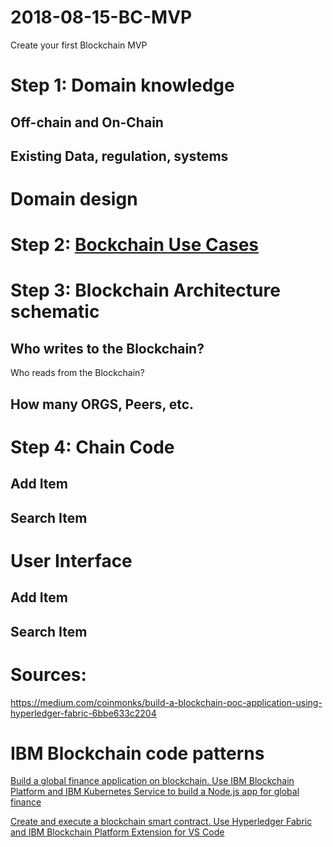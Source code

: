 # 2018-08-15-BC-MVP
Create your first Blockchain MVP

# Step 1: Domain knowledge

   ## Off-chain and On-Chain
   ## Existing Data, regulation, systems
   
# Domain design   

# Step 2: <a href="https://www.ibm.com/blockchain/use-cases/">Bockchain Use Cases</a>

# Step 3: Blockchain Architecture schematic
   
   ## Who writes to the Blockchain?
   Who reads from the Blockchain?
   
   ## How many ORGS, Peers, etc.
   
# Step 4: Chain Code

   ## Add Item
   ## Search Item
   
# User Interface   
   
   ## Add Item
   ## Search Item
   
  
# Sources:

https://medium.com/coinmonks/build-a-blockchain-poc-application-using-hyperledger-fabric-6bbe633c2204


# IBM Blockchain code patterns

[Build a global finance application on blockchain. Use IBM Blockchain Platform and IBM Kubernetes Service to build a Node.js app for global finance](https://developer.ibm.com/patterns/build-a-global-finance-application-on-blockchain/)

[Create and execute a blockchain smart contract. Use Hyperledger Fabric and IBM Blockchain Platform Extension for VS Code](https://developer.ibm.com/patterns/create-and-execute-a-blockchain-smart-contract-ibp-v20/)



